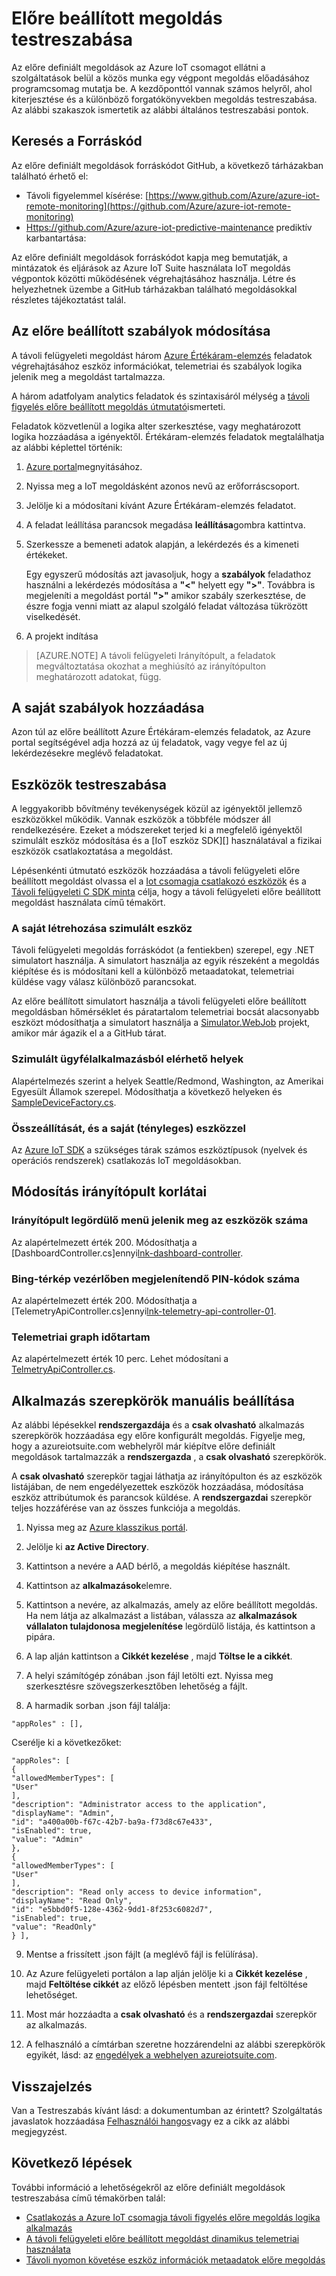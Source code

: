 <properties
    pageTitle="Megoldások testreszabása előre |} Microsoft Azure"
    description="Az előre beállított Azure IoT csomagja megoldások testreszabásával ismerteti."
    services=""
    suite="iot-suite"
    documentationCenter=".net"
    authors="aguilaaj"
    manager="timlt"
    editor=""/>

<tags
     ms.service="iot-suite"
     ms.devlang="dotnet"
     ms.topic="article"
     ms.tgt_pltfrm="na"
     ms.workload="na"
     ms.date="10/11/2016"
     ms.author="aguilaaj"/>

# <a name="customize-a-preconfigured-solution"></a>Előre beállított megoldás testreszabása

Az előre definiált megoldások az Azure IoT csomagot ellátni a szolgáltatások belül a közös munka egy végpont megoldás előadásához programcsomag mutatja be. A kezdőponttól vannak számos helyről, ahol kiterjesztése és a különböző forgatókönyvekben megoldás testreszabása. Az alábbi szakaszok ismertetik az alábbi általános testreszabási pontok.

## <a name="finding-the-source-code"></a>Keresés a Forráskód

Az előre definiált megoldások forráskódot GitHub, a következő tárházakban található érhető el:

- Távoli figyelemmel kísérése: [https://www.github.com/Azure/azure-iot-remote-monitoring](https://github.com/Azure/azure-iot-remote-monitoring)
- [Https://github.com/Azure/azure-iot-predictive-maintenance](https://github.com/Azure/azure-iot-predictive-maintenance) prediktív karbantartása:

Az előre definiált megoldások forráskódot kapja meg bemutatják, a mintázatok és eljárások az Azure IoT Suite használata IoT megoldás végpontok közötti működésének végrehajtásához használja. Létre és helyezhetnek üzembe a GitHub tárházakban található megoldásokkal részletes tájékoztatást talál.

## <a name="changing-the-preconfigured-rules"></a>Az előre beállított szabályok módosítása

A távoli felügyeleti megoldást három [Azure Értékáram-elemzés](https://azure.microsoft.com/services/stream-analytics/) feladatok végrehajtásához eszköz információkat, telemetriai és szabályok logika jelenik meg a megoldást tartalmazza.

A három adatfolyam analytics feladatok és szintaxisáról mélység a [távoli figyelés előre beállított megoldás útmutató](iot-suite-remote-monitoring-sample-walkthrough.md)ismerteti. 

Feladatok közvetlenül a logika alter szerkesztése, vagy meghatározott logika hozzáadása a igényektől. Értékáram-elemzés feladatok megtalálhatja az alábbi képlettel történik:
 
1. [Azure portal](https://portal.azure.com)megnyitásához.
2. Nyissa meg a IoT megoldásként azonos nevű az erőforráscsoport. 
3. Jelölje ki a módosítani kívánt Azure Értékáram-elemzés feladatot. 
4. A feladat leállítása parancsok megadása **leállítása**gombra kattintva. 
5. Szerkessze a bemeneti adatok alapján, a lekérdezés és a kimeneti értékeket.

    Egy egyszerű módosítás azt javasoljuk, hogy a **szabályok** feladathoz használni a lekérdezés módosítása a **"<"** helyett egy **">"**. Továbbra is megjeleníti a megoldást portál **">"** amikor szabály szerkesztése, de észre fogja venni miatt az alapul szolgáló feladat változása tükrözött viselkedését.

6. A projekt indítása

> [AZURE.NOTE] A távoli felügyeleti Irányítópult, a feladatok megváltoztatása okozhat a meghiúsító az irányítópulton meghatározott adatokat, függ.

## <a name="adding-your-own-rules"></a>A saját szabályok hozzáadása

Azon túl az előre beállított Azure Értékáram-elemzés feladatok, az Azure portal segítségével adja hozzá az új feladatok, vagy vegye fel az új lekérdezésekre meglévő feladatokat.

## <a name="customizing-devices"></a>Eszközök testreszabása

A leggyakoribb bővítmény tevékenységek közül az igényektől jellemző eszközökkel működik. Vannak eszközök a többféle módszer áll rendelkezésére. Ezeket a módszereket terjed ki a megfelelő igényektől szimulált eszköz módosítása és a [IoT eszköz SDK][] használatával a fizikai eszközök csatlakoztatása a megoldást.

Lépésenkénti útmutató eszközök hozzáadása a távoli felügyeleti előre beállított megoldást olvassa el a [Iot csomagja csatlakozó eszközök](iot-suite-connecting-devices.md) és a [Távoli felügyeleti C SDK minta](https://github.com/Azure/azure-iot-sdks/tree/master/c/serializer/samples/remote_monitoring) célja, hogy a távoli felügyeleti előre beállított megoldást használata című témakört.

### <a name="creating-your-own-simulated-device"></a>A saját létrehozása szimulált eszköz

Távoli felügyeleti megoldás forráskódot (a fentiekben) szerepel, egy .NET simulatort használja. A simulatort használja az egyik részeként a megoldás kiépítése és is módosítani kell a különböző metaadatokat, telemetriai küldése vagy válasz különböző parancsokat.

Az előre beállított simulatort használja a távoli felügyeleti előre beállított megoldásban hőmérséklet és páratartalom telemetriai bocsát alacsonyabb eszközt módosíthatja a simulatort használja a [Simulator.WebJob](https://github.com/Azure/azure-iot-remote-monitoring/tree/master/Simulator/Simulator.WebJob) projekt, amikor már ágazik el a a GitHub tárat.

### <a name="available-locations-for-simulated-devices"></a>Szimulált ügyfélalkalmazásból elérhető helyek

Alapértelmezés szerint a helyek Seattle/Redmond, Washington, az Amerikai Egyesült Államok szerepel. Módosíthatja a következő helyeken és [SampleDeviceFactory.cs][lnk-sample-device-factory].


### <a name="building-and-using-your-own-physical-device"></a>Összeállítását, és a saját (tényleges) eszközzel

Az [Azure IoT SDK](https://github.com/Azure/azure-iot-sdks) a szükséges tárak számos eszköztípusok (nyelvek és operációs rendszerek) csatlakozás IoT megoldásokban.

## <a name="modifying-dashboard-limits"></a>Módosítás irányítópult korlátai

### <a name="number-of-devices-displayed-in-dashboard-dropdown"></a>Irányítópult legördülő menü jelenik meg az eszközök száma

Az alapértelmezett érték 200. Módosíthatja a [DashboardController.cs]ennyi[lnk-dashboard-controller].

### <a name="number-of-pins-to-display-in-bing-map-control"></a>Bing-térkép vezérlőben megjelenítendő PIN-kódok száma

Az alapértelmezett érték 200. Módosíthatja a [TelemetryApiController.cs]ennyi[lnk-telemetry-api-controller-01].

### <a name="time-period-of-telemetry-graph"></a>Telemetriai graph időtartam

Az alapértelmezett érték 10 perc. Lehet módosítani a [TelmetryApiController.cs][lnk-telemetry-api-controller-02].

## <a name="manually-setting-up-application-roles"></a>Alkalmazás szerepkörök manuális beállítása

Az alábbi lépésekkel **rendszergazdája** és a **csak olvasható** alkalmazás szerepkörök hozzáadása egy előre konfigurált megoldás. Figyelje meg, hogy a azureiotsuite.com webhelyről már kiépítve előre definiált megoldások tartalmazzák a **rendszergazda** , a **csak olvasható** szerepkörök.

A **csak olvasható** szerepkör tagjai láthatja az irányítópulton és az eszközök listájában, de nem engedélyezettek eszközök hozzáadása, módosítása eszköz attribútumok és parancsok küldése.  A **rendszergazdai** szerepkör teljes hozzáférése van az összes funkciója a megoldás.

1. Nyissa meg az [Azure klasszikus portál][lnk-classic-portal].

2. Jelölje ki **az Active Directory**.

3. Kattintson a nevére a AAD bérlő, a megoldás kiépítése használt.

4. Kattintson az **alkalmazások**elemre.

5. Kattintson a nevére, az alkalmazás, amely az előre beállított megoldás. Ha nem látja az alkalmazást a listában, válassza az **alkalmazások vállalaton tulajdonosa** **megjelenítése** legördülő listája, és kattintson a pipára.

6.  A lap alján kattintson a **Cikkét kezelése** , majd **Töltse le a cikkét**.

7. A helyi számítógép zónában .json fájl letölti ezt.  Nyissa meg szerkesztésre szövegszerkesztőben lehetőség a fájlt.

8. A harmadik sorban .json fájl találja:

  ```
  "appRoles" : [],
  ```
  Cserélje ki a következőket:

  ```
  "appRoles": [
  {
  "allowedMemberTypes": [
  "User"
  ],
  "description": "Administrator access to the application",
  "displayName": "Admin",
  "id": "a400a00b-f67c-42b7-ba9a-f73d8c67e433",
  "isEnabled": true,
  "value": "Admin"
  },
  {
  "allowedMemberTypes": [
  "User"
  ],
  "description": "Read only access to device information",
  "displayName": "Read Only",
  "id": "e5bbd0f5-128e-4362-9dd1-8f253c6082d7",
  "isEnabled": true,
  "value": "ReadOnly"
  } ],
  ```

9. Mentse a frissített .json fájlt (a meglévő fájl is felülírása).

10.  Az Azure felügyeleti portálon a lap alján jelölje ki a **Cikkét kezelése** , majd **Feltöltése cikkét** az előző lépésben mentett .json fájl feltöltése lehetőséget.

11. Most már hozzáadta a **csak olvasható** és a **rendszergazdai** szerepkör az alkalmazás.

12. A felhasználó a címtárban szeretne hozzárendelni az alábbi szerepkörök egyikét, lásd: az [engedélyek a webhelyen azureiotsuite.com][lnk-permissions].

## <a name="feedback"></a>Visszajelzés

Van a Testreszabás kívánt lásd: a dokumentumban az érintett? Szolgáltatás javaslatok hozzáadása [Felhasználói hangos](https://feedback.azure.com/forums/321918-azure-iot)vagy ez a cikk az alábbi megjegyzést. 

## <a name="next-steps"></a>Következő lépések

További információ a lehetőségekről az előre definiált megoldások testreszabása című témakörben talál:

- [Csatlakozás a Azure IoT csomagja távoli figyelés előre megoldás logika alkalmazás][lnk-logicapp]
- [A távoli felügyeleti előre beállított megoldást dinamikus telemetriai használata][lnk-dynamic]
- [Távoli nyomon követése eszköz információk metaadatok előre megoldás][lnk-devinfo]

[lnk-logicapp]: iot-suite-logic-apps-tutorial.md
[lnk-dynamic]: iot-suite-dynamic-telemetry.md
[lnk-devinfo]: iot-suite-remote-monitoring-device-info.md

[SDK IoT eszköz]: https://azure.microsoft.com/documentation/articles/iot-hub-sdks-summary/
[lnk-permissions]: iot-suite-permissions.md
[lnk-dashboard-controller]: https://github.com/Azure/azure-iot-remote-monitoring/blob/3fd43b8a9f7e0f2774d73f3569439063705cebe4/DeviceAdministration/Web/Controllers/DashboardController.cs#L27
[lnk-telemetry-api-controller-01]: https://github.com/Azure/azure-iot-remote-monitoring/blob/3fd43b8a9f7e0f2774d73f3569439063705cebe4/DeviceAdministration/Web/WebApiControllers/TelemetryApiController.cs#L27
[lnk-telemetry-api-controller-02]: https://github.com/Azure/azure-iot-remote-monitoring/blob/e7003339f73e21d3930f71ceba1e74fb5c0d9ea0/DeviceAdministration/Web/WebApiControllers/TelemetryApiController.cs#L25 
[lnk-sample-device-factory]: https://github.com/Azure/azure-iot-remote-monitoring/blob/master/Common/Factory/SampleDeviceFactory.cs#L40
[lnk-classic-portal]: https://manage.windowsazure.com

